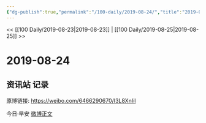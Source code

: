 ```yaml
---
{"dg-publish":true,"permalink":"/100-daily/2019-08-24/","title":"2019-08-24"}
---
```



<< [[100 Daily/2019-08-23\|2019-08-23]] | [[100 Daily/2019-08-25\|2019-08-25]] >>

# 2019-08-24

## 资讯站 记录

原博链接: https://weibo.com/6466290670/I3L8XnIil

今日·早安
[微博正文](https://m.weibo.cn/6466290670/4408741329696367)
